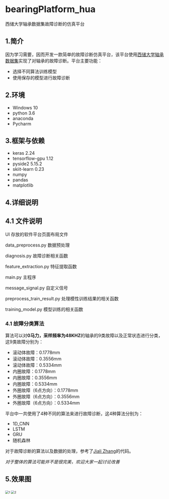 # bearingPlatform_hua
西储大学轴承数据集故障诊断的仿真平台

## 1.简介
因为学习需要，因而开发一款简单的故障诊断仿真平台，该平台使用[西储大学轴承数据集](https://www.cnblogs.com/gshang/p/10712809.html)实现了对轴承的故障诊断。平台主要功能： 

* 选择不同算法训练模型
* 使用保存的模型进行故障诊断
## 2.环境
* Windows 10
* python 3.6
* anaconda
* Pycharm
## 3.框架与依赖
* keras 2.24
* tensorflow-gpu 1.12
* pyside2 5.15.2
* skiit-learn 0.23
* numpy
* pandas
* matplotlib
## 4.详细说明
## 4.1 文件说明
UI 存放的软件平台页面布局文件

data_preprocess.py 数据预处理

diagnosis.py 故障诊断相关函数

feature_extraction.py 特征提取函数

main.py 主程序

message_signal.py 自定义信号

preprocess_train_result.py 处理模性训练结果的相关函数

training_model.py 模型训练的相关函数
### 4.1 故障分类算法
算法可以对**0马力，采样频率为48KHZ**的轴承的9类故障以及正常状态进行分类，这9类故障分别为：
* 滚动体故障：0.1778mm
* 滚动体故障：0.3556mm
* 滚动体故障：0.5334mm
* 内圈故障：0.1778mm
* 内圈故障：0.3556mm
* 内圈故障：0.5334mm
* 外圈故障（6点方向）：0.1778mm
* 外圈故障（6点方向）：0.3556mm
* 外圈故障（6点方向）：0.5334mm

平台中一共使用了4种不同的算法来进行故障诊断，这4种算法分别为：
* 1D_CNN
* LSTM
* GRU
* 随机森林

对于故障诊断的算法以及数据的处理，参考了[Jiali Zhang](https://github.com/zhangjiali1201/keras_bearing_fault_diagnosis)的代码。

*对于整体的算法可能并不是很完美，欢迎大家一起讨论改善*

## 5.效果图

<img src="C:\Users\Hasee\Desktop\1.jpg" alt="1" style="zoom: 67%;" />

<img src="C:\Users\Hasee\Desktop\2.jpg" alt="2" style="zoom: 67%;" />
